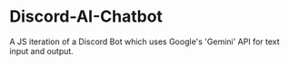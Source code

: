 # Discord-AI-Chatbot
A JS iteration of a Discord Bot which uses Google's 'Gemini' API for text input and output.
